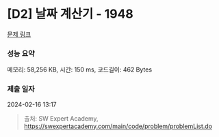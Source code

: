 # [D2] 날짜 계산기 - 1948 

[문제 링크](https://swexpertacademy.com/main/code/problem/problemDetail.do?contestProbId=AV5PnnU6AOsDFAUq) 

### 성능 요약

메모리: 58,256 KB, 시간: 150 ms, 코드길이: 462 Bytes

### 제출 일자

2024-02-16 13:17



> 출처: SW Expert Academy, https://swexpertacademy.com/main/code/problem/problemList.do